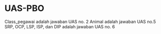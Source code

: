 # UAS-PBO
Class_pegawai adalah jawaban UAS no. 2
Animal adalah jawaban UAS no.5
SRP, OCP, LSP, ISP, dan DIP adalah jawaban UAS no. 6
